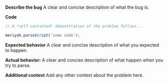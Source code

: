 **Describe the bug**
A clear and concise description of what the bug is.

**Code**

```js
// A *self-contained* demonstration of the problem follows...

meriyah.parseScript('some code');
```

**Expected behavior**
A clear and concise description of what you expected to happen.

**Actual behavior:**
A clear and concise description of what happen when you try to parse.

**Additional context**
Add any other context about the problem here.
